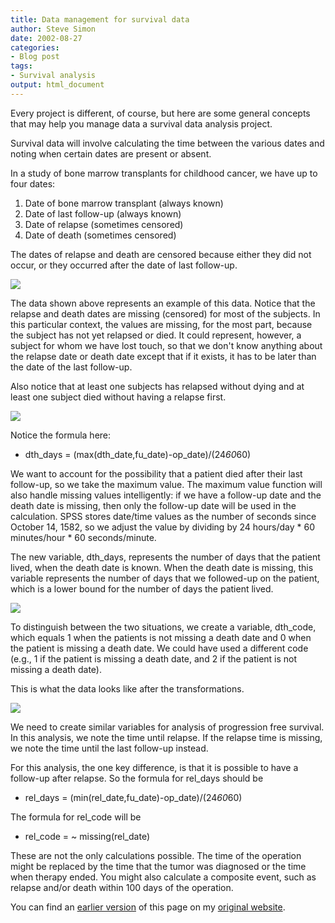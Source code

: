 ```yaml
---
title: Data management for survival data
author: Steve Simon
date: 2002-08-27
categories:
- Blog post
tags:
- Survival analysis
output: html_document
---
```

Every project is different, of course, but here are some general
concepts that may help you manage data a survival data analysis
project.

Survival data will involve calculating the time between the various
dates and noting when certain dates are present or absent.

In a study of bone marrow transplants for childhood cancer, we have up
to four dates:

1.  Date of bone marrow transplant (always known)
2.  Date of last follow-up (always known)
3.  Date of relapse (sometimes censored)
4.  Date of death (sometimes censored)

The dates of relapse and death are censored because either they did
not occur, or they occurred after the date of last follow-up.

![](http://www.pmean.com/images/images/02/srv_data-0201.gif)

The data shown above represents an example of this data. Notice that
the relapse and death dates are missing (censored) for most of the
subjects. In this particular context, the values are missing, for the
most part, because the subject has not yet relapsed or died. It could
represent, however, a subject for whom we have lost touch, so that we
don't know anything about the relapse date or death date except that
if it exists, it has to be later than the date of the last follow-up.

Also notice that at least one subjects has relapsed without dying and
at least one subject died without having a relapse first.

![](http://www.pmean.com/images/images/02/srv_data-0202.gif)

Notice the formula here:

-   dth_days = (max(dth_date,fu_date)-op_date)/(24*60*60)

We want to account for the possibility that a patient died after their
last follow-up, so we take the maximum value. The maximum value
function will also handle missing values intelligently: if we have a
follow-up date and the death date is missing, then only the follow-up
date will be used in the calculation. SPSS stores date/time values as
the number of seconds since October 14, 1582, so we adjust the value
by dividing by 24 hours/day * 60 minutes/hour * 60 seconds/minute.

The new variable, dth_days, represents the number of days that the
patient lived, when the death date is known. When the death date is
missing, this variable represents the number of days that we
followed-up on the patient, which is a lower bound for the number of
days the patient lived.

![](http://www.pmean.com/images/images/02/srv_data-0203.gif)

To distinguish between the two situations, we create a variable,
dth_code, which equals 1 when the patients is not missing a death
date and 0 when the patient is missing a death date. We could have
used a different code (e.g., 1 if the patient is missing a death date,
and 2 if the patient is not missing a death date).

This is what the data looks like after the transformations.

![](http://www.pmean.com/images/images/02/srv_data-0204.gif)

We need to create similar variables for analysis of progression free
survival. In this analysis, we note the time until relapse. If the
relapse time is missing, we note the time until the last follow-up
instead.

For this analysis, the one key difference, is that it is possible to
have a follow-up after relapse. So the formula for rel_days should be

-   rel_days = (min(rel_date,fu_date)-op_date)/(24*60*60)

The formula for rel_code will be

-   rel_code = ~ missing(rel_date)

These are not the only calculations possible. The time of the
operation might be replaced by the time that the tumor was diagnosed
or the time when therapy ended. You might also calculate a composite
event, such as relapse and/or death within 100 days of the operation.

You can find an [earlier version][sim1] of this page on my [original website][sim2].

[sim1]: http://www.pmean.com/02/srv_data-02.html
[sim2]: http://www.pmean.com/original_site.html
